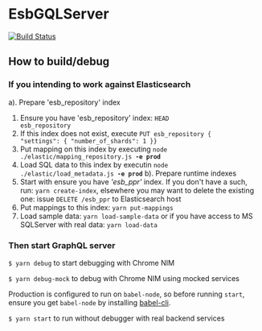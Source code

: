 # EsbGQLServer
[![Build Status](https://travis-ci.org/Tel-Aviv/EsbGQLServer.svg?branch=master)](https://travis-ci.org/Tel-Aviv/EsbGQLServer) 

## How to build/debug

### If you intending to work against Elasticsearch
a). Prepare 'esb_repository' index
  1. Ensure you have 'esb_repository' index: <code>HEAD esb_repository</code>
  2. If this index does not exist, execute <code>PUT esb_repository { "settings": { "number_of_shards": 1 }}</code>
  3. Put mapping on this index by executing <code>node ./elastic/mapping_repository.js <b>-e prod</b></code>
  4. Load SQL data to this index by executin <code>node ./elastic/load_metadata.js <b>-e prod</b></code>
b). Prepare runtime indexes
  1. Start with ensure you have <i>'esb_ppr'</i> index. If you don't have a such, run: <code>yarn create-index</code>, elsewhere you may want to delete the existing one: issue <code>DELETE /esb_ppr</code> to Elasticsearch host
  2. Put mappings to this index: <code>yarn put-mappings</code>
  3. Load sample data: <code>yarn load-sample-data</code> 
or if you have access to MS SQLServer with real data: <code>yarn load-data</code>


### Then start GraphQL server
<code>$ yarn debug</code> to start debugging with Chrome NIM

<code>$ yarn debug-mock</code> to debug with Chrome NIM using mocked services

Production is configured to run on <code>babel-node</code>, so before running <code>start</code>, ensure you get <code>babel-node</code> by installing [babel-cli](https://babeljs.io/docs/usage/cli/).

<code>$ yarn start</code> to run without debugger with real backend services


